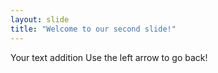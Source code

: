 ```yaml
---
layout: slide
title: "Welcome to our second slide!"
---
```

Your text addition
Use the left arrow to go back!
